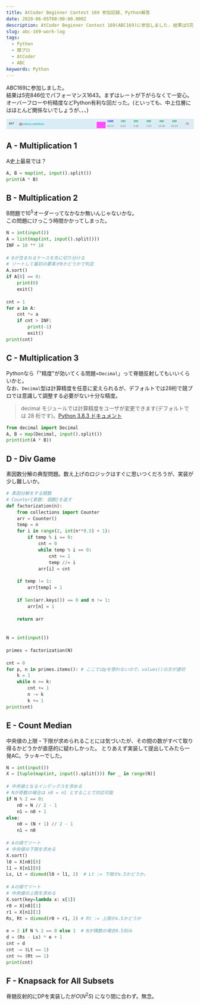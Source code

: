 ```yaml
---
title: AtCoder Beginner Contest 169 参加記録, Python解答
date: 2020-06-05T00:00:00.000Z
description: AtCoder Beginner Contest 169(ABC169)に参加しました. 結果は5完846位でパフォーマンス1643. Pythonによる解答を載せます.
slug: abc-169-work-log
tags: 
  - Python
  - 競プロ
  - AtCoder
  - ABC
keywords: Python
---
```


ABC169に参加しました。  
結果は5完846位でパフォーマンス1643。まずはレートが下がらなくて一安心。  
オーバーフローや桁精度などPython有利な回だった。(といっても、中上位層にはほとんど関係ないでしょうが、、、)

![RankingTable](ABC169_Ranking_Table.png)

## A - Multiplication 1
A史上最易では？
```python
A, B = map(int, input().split())
print(A * B)
```

## B - Multiplication 2
B問題で$10^5$オーダーってなかなか無いんじゃないかな。  
この問題にけっこう時間かかってしまった。
```python
N = int(input())
A = list(map(int, input().split()))
INF = 10 ** 18

# 0が含まれるケースを先に切り分ける
# ソートして最初の要素が0かどうかで判定
A.sort()
if A[0] == 0:
    print(0)
    exit()

cnt = 1
for a in A:
    cnt *= a
    if cnt > INF:
        print(-1)
        exit()
print(cnt)
```

## C - Multiplication 3
Pythonなら「"精度"が効いてくる問題=`Decimal`」って脊髄反射してもいいくらいかと。  
なお、`Decimal`型は計算精度を任意に変えられるが、デフォルトでは28桁で競プロでは意識して調整する必要がない十分な精度。

> decimal モジュールでは計算精度をユーザが変更できます(デフォルトでは 28 桁です)。[Python 3.8.3 ドキュメント](https://docs.python.org/ja/3/library/decimal.html)

```python
from decimal import Decimal
A, B = map(Decimal, input().split())
print(int(A * B))
```

## D - Div Game
素因数分解の典型問題。数え上げのロジックはすぐに思いつくだろうが、実装が少し難しいか。

```python
# 素因分解をする関数
# Counter{素数: 個数}を返す
def factorization(n):
    from collections import Counter
    arr = Counter()
    temp = n
    for i in range(2, int(n**0.5) + 1):
        if temp % i == 0:
            cnt = 0
            while temp % i == 0:
                cnt += 1
                temp //= i
            arr[i] = cnt

    if temp != 1:
        arr[temp] = 1

    if len(arr.keys()) == 0 and n != 1:
        arr[n] = 1

    return arr


N = int(input())

primes = factorization(N)

cnt = 0
for p, n in primes.items(): # ここではpを使わないので、values()の方が適切
    k = 1
    while n >= k:
        cnt += 1
        n -= k
        k += 1
print(cnt)
```

## E - Count Median
中央値の上限・下限が求められることには気づいたが、その間の数がすべて取り得るかどうかが直感的に疑わしかった。
とりあえず実装して提出してみたら一発AC。ラッキーでした。

```python
N = int(input())
X = [tuple(map(int, input().split())) for _ in range(N)]

# 中央値となるインデックスを求める
# Nが奇数の場合は n0 = n1 とすることで対応可能
if N % 2 == 0:
    n0 = N // 2 - 1
    n1 = n0 + 1
else:
    n0 = (N + 1) // 2 - 1
    n1 = n0

# Aの順でソート 
# 中央値の下限を求める
X.sort()
l0 = X[n0][0]
l1 = X[n1][0]
Ls, Lt = divmod(l0 + l1, 2)  # Lt := 下限がx.5かどうか。

# Aの順でソート 
# 中央値の上限を求める
X.sort(key=lambda x: x[1])
r0 = X[n0][1]
r1 = X[n1][1]
Rs, Rt = divmod(r0 + r1, 2) # Rt := 上限がx.5かどうか

e = 2 if N % 2 == 0 else 1  # Nが偶数の場合0.5刻み
d = (Rs - Ls) * e + 1
cnt = d
cnt -= (Lt == 1)
cnt += (Rt == 1)
print(cnt)
```

## F - Knapsack for All Subsets
脊髄反射的にDPを実装したが$O(N^2S)$ になり間に合わず。無念。